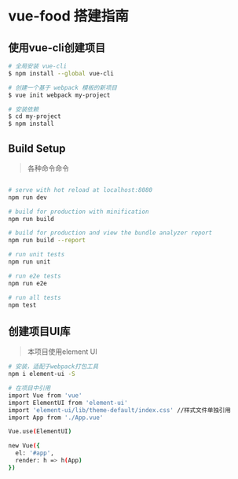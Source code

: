 # vue-food 搭建指南

## 使用vue-cli创建项目

```bash
# 全局安装 vue-cli
$ npm install --global vue-cli

# 创建一个基于 webpack 模板的新项目
$ vue init webpack my-project

# 安装依赖
$ cd my-project
$ npm install
```

## Build Setup

> 各种命令命令

``` bash

# serve with hot reload at localhost:8080
npm run dev

# build for production with minification
npm run build

# build for production and view the bundle analyzer report
npm run build --report

# run unit tests
npm run unit

# run e2e tests
npm run e2e

# run all tests
npm test
```

## 创建项目UI库

> 本项目使用element UI
```bash
# 安装，适配于webpack打包工具
npm i element-ui -S

# 在项目中引用
import Vue from 'vue'
import ElementUI from 'element-ui'
import 'element-ui/lib/theme-default/index.css' //样式文件单独引用
import App from './App.vue'

Vue.use(ElementUI)

new Vue({
  el: '#app',
  render: h => h(App)
})

```